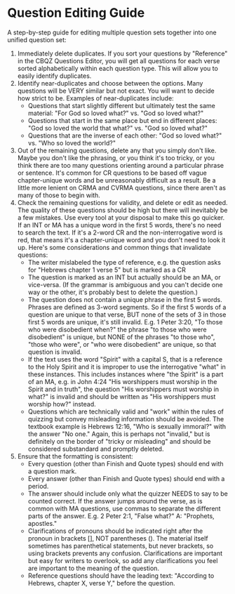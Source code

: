 # Question Editing Guide

A step-by-step guide for editing multiple question sets together into one
unified question set:

1. Immediately delete duplicates. If you sort your questions by "Reference" in
   the CBQZ Questions Editor, you will get all questions for each verse sorted
   alphabetically within each question type. This will allow you to easily identify
   duplicates.
2. Identify near-duplicates and choose between the options. Many questions will
   be VERY similar but not exact. You will want to decide how strict to be.
   Examples of near-duplicates include:
    - Questions that start slightly different but ultimately test the same material:
      "For God so loved what?" vs. "God so loved what?"
    - Questions that start in the same place but end in different places: "God so
      loved the world that what?" vs. "God so loved what?"
    - Questions that are the inverse of each other: "God so loved what?" vs. "Who so
      loved the world?"
3. Out of the remaining questions, delete any that you simply don't like. Maybe
   you don't like the phrasing, or you think it's too tricky, or you think there
   are too many questions orienting around a particular phrase or sentence. It's
   common for CR questions to be based off vague chapter-unique words and be
   unreasonably difficult as a result. Be a little more lenient on CRMA and CVRMA
   questions, since there aren't as many of those to begin with.
4. Check the remaining questions for validity, and delete or edit as needed. The
   quality of these questions should be high but there will inevitably be a few
   mistakes. Use every tool at your disposal to make this go quicker. If an INT or
   MA has a unique word in the first 5 words, there's no need to search the text.
   If it's a 2-word CR and the non-interrogative word is red, that means it's a
   chapter-unique word and you don't need to look it up. Here's some considerations
   and common things that invalidate questions:
    - The writer mislabeled the type of reference, e.g. the question asks for
      "Hebrews chapter 1 verse 5" but is marked as a CR
    - The question is marked as an INT but actually should be an MA, or vice-versa.
      (If the grammar is ambiguous and you can't decide one way or the other, it's
      probably best to delete the question.)
    - The question does not contain a unique phrase in the first 5 words. Phrases
      are defined as 3-word segments. So if the first 5 words of a question are
      unique to that verse, BUT none of the sets of 3 in those first 5 words are
      unique, it's still invalid. E.g. 1 Peter 3:20, "To those who were disobedient
      when?" the phrase "to those who were disobedient" is unique, but NONE of the
      phrases "to those who", "those who were", or "who were disobedient" are
      unique, so that question is invalid.
    - If the text uses the word "Spirit" with a capital S, that is a reference to
      the Holy Spirit and it is improper to use the interrogative "what" in these
      instances. This includes instances where "the Spirit" is a part of an MA, e.g.
      in John 4:24 "His worshippers must worship in the Spirit and in truth", the
      question "His worshippers must worship in what?" is invalid and should be
      written as "His worshippers must worship how?" instead.
    - Questions which are technically valid and "work" within the rules of quizzing
      but convey misleading information should be avoided. The textbook example is
      Hebrews 12:16, "Who is sexually immoral?" with the answer "No one." Again,
      this is perhaps not "invalid," but is definitely on the border of "tricky or
      misleading" and should be considered substandard and promptly deleted.
5. Ensure that the formatting is consistent:
    - Every question (other than Finish and Quote types) should end with a question
      mark.
    - Every answer (other than Finish and Quote types) should end with a period.
    - The answer should include only what the quizzer NEEDS to say to be counted
      correct. If the answer jumps around the verse, as is common with MA questions,
      use commas to separate the different parts of the answer. E.g. 2 Peter 2:1,
      "False what?" A: "Prophets, apostles."
    - Clarifications of pronouns should be indicated right after the pronoun in
      brackets [], NOT parentheses (). The material itself sometimes has
      parenthetical statements, but never brackets, so using brackets prevents any
      confusion. Clarifications are important but easy for writers to overlook, so
      add any clarifications you feel are important to the meaning of the question.
    - Reference questions should have the leading text: "According to Hebrews,
      chapter X, verse Y," before the question.
